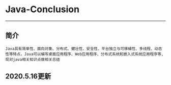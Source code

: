 # Java-Conclusion  
---
简介
---------------
    Java具有简单性、面向对象、分布式、健壮性、安全性、平台独立与可移植性、多线程、动态性等特点，Java可以编写桌面应用程序、Web应用程序、分布式系统和嵌入式系统应用程序等,现对java相关知识点做相关总结

2020.5.16更新
-------
